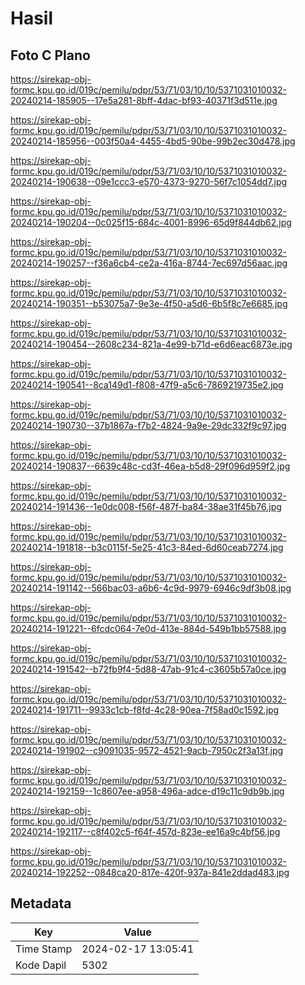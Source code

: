 # Hasil

## Foto C Plano

https://sirekap-obj-formc.kpu.go.id/019c/pemilu/pdpr/53/71/03/10/10/5371031010032-20240214-185905--17e5a281-8bff-4dac-bf93-40371f3d511e.jpg

https://sirekap-obj-formc.kpu.go.id/019c/pemilu/pdpr/53/71/03/10/10/5371031010032-20240214-185956--003f50a4-4455-4bd5-90be-99b2ec30d478.jpg

https://sirekap-obj-formc.kpu.go.id/019c/pemilu/pdpr/53/71/03/10/10/5371031010032-20240214-190638--09e1ccc3-e570-4373-9270-56f7c1054dd7.jpg

https://sirekap-obj-formc.kpu.go.id/019c/pemilu/pdpr/53/71/03/10/10/5371031010032-20240214-190204--0c025f15-684c-4001-8996-65d9f844db62.jpg

https://sirekap-obj-formc.kpu.go.id/019c/pemilu/pdpr/53/71/03/10/10/5371031010032-20240214-190257--f36a6cb4-ce2a-416a-8744-7ec697d56aac.jpg

https://sirekap-obj-formc.kpu.go.id/019c/pemilu/pdpr/53/71/03/10/10/5371031010032-20240214-190351--b53075a7-9e3e-4f50-a5d6-6b5f8c7e6685.jpg

https://sirekap-obj-formc.kpu.go.id/019c/pemilu/pdpr/53/71/03/10/10/5371031010032-20240214-190454--2608c234-821a-4e99-b71d-e6d6eac6873e.jpg

https://sirekap-obj-formc.kpu.go.id/019c/pemilu/pdpr/53/71/03/10/10/5371031010032-20240214-190541--8ca149d1-f808-47f9-a5c6-7869219735e2.jpg

https://sirekap-obj-formc.kpu.go.id/019c/pemilu/pdpr/53/71/03/10/10/5371031010032-20240214-190730--37b1867a-f7b2-4824-9a9e-29dc332f9c97.jpg

https://sirekap-obj-formc.kpu.go.id/019c/pemilu/pdpr/53/71/03/10/10/5371031010032-20240214-190837--6639c48c-cd3f-46ea-b5d8-29f096d959f2.jpg

https://sirekap-obj-formc.kpu.go.id/019c/pemilu/pdpr/53/71/03/10/10/5371031010032-20240214-191436--1e0dc008-f56f-487f-ba84-38ae31f45b76.jpg

https://sirekap-obj-formc.kpu.go.id/019c/pemilu/pdpr/53/71/03/10/10/5371031010032-20240214-191818--b3c0115f-5e25-41c3-84ed-6d60ceab7274.jpg

https://sirekap-obj-formc.kpu.go.id/019c/pemilu/pdpr/53/71/03/10/10/5371031010032-20240214-191142--566bac03-a6b6-4c9d-9979-6946c9df3b08.jpg

https://sirekap-obj-formc.kpu.go.id/019c/pemilu/pdpr/53/71/03/10/10/5371031010032-20240214-191221--6fcdc064-7e0d-413e-884d-549b1bb57588.jpg

https://sirekap-obj-formc.kpu.go.id/019c/pemilu/pdpr/53/71/03/10/10/5371031010032-20240214-191542--b72fb9f4-5d88-47ab-91c4-c3605b57a0ce.jpg

https://sirekap-obj-formc.kpu.go.id/019c/pemilu/pdpr/53/71/03/10/10/5371031010032-20240214-191711--9933c1cb-f8fd-4c28-90ea-7f58ad0c1592.jpg

https://sirekap-obj-formc.kpu.go.id/019c/pemilu/pdpr/53/71/03/10/10/5371031010032-20240214-191902--c9091035-9572-4521-9acb-7950c2f3a13f.jpg

https://sirekap-obj-formc.kpu.go.id/019c/pemilu/pdpr/53/71/03/10/10/5371031010032-20240214-192159--1c8607ee-a958-496a-adce-d19c11c9db9b.jpg

https://sirekap-obj-formc.kpu.go.id/019c/pemilu/pdpr/53/71/03/10/10/5371031010032-20240214-192117--c8f402c5-f64f-457d-823e-ee16a9c4bf56.jpg

https://sirekap-obj-formc.kpu.go.id/019c/pemilu/pdpr/53/71/03/10/10/5371031010032-20240214-192252--0848ca20-817e-420f-937a-841e2ddad483.jpg


## Metadata

| Key        | Value               |
| ---------- | ------------------- |
| Time Stamp | 2024-02-17 13:05:41 |
| Kode Dapil | 5302                |



